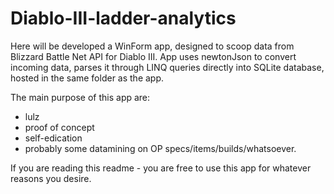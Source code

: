 # Diablo-III-ladder-analytics

Here will be developed a WinForm app, designed to scoop data from Blizzard Battle Net API for Diablo III.
App uses newtonJson to convert incoming data, parses it through LINQ queries directly into SQLite database, 
hosted in the same folder as the app.

The main purpose of this app are:
- lulz
- proof of concept
- self-edication
- probably some datamining on OP specs/items/builds/whatsoever.

If you are reading this readme - you are free to use this app for whatever reasons you desire.
